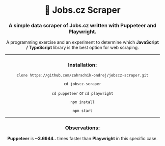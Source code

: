 <div align="center">

# 💼 Jobs.cz Scraper

### A simple data scraper of Jobs.cz written with Puppeteer and Playwright.

A programming exercise and an experiment to determine which **JavaScript / TypeScript** library is the best option for web scraping.

***

### Installation:

`clone https://github.com/zahradnik-ondrej/jobscz-scraper.git`

`cd jobscz-scraper`

`cd puppeteer` or `cd playwright`

`npm install`

`npm start`

***

### Observations:

**Puppeteer** is **~3.6944..** times faster than **Playwright** in this specific case.

</div>
